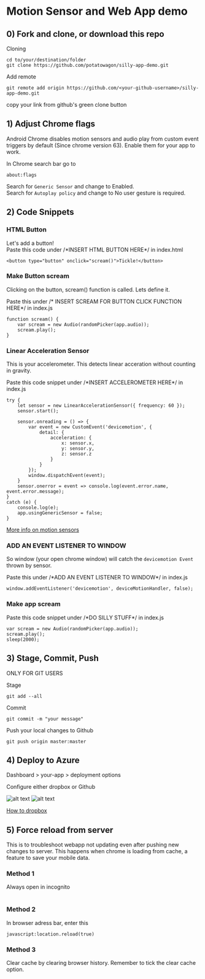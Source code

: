 # Motion Sensor and Web App demo

## 0) Fork and clone, or download this repo
Cloning 
```
cd to/your/destination/folder
git clone https://github.com/potatowagon/silly-app-demo.git 
```
Add remote 

```
git remote add origin https://github.com/<your-github-username>/silly-app-demo.git
```
copy your link from github's green clone button

## 1) Adjust Chrome flags
Android Chrome disables motion sensors and audio play from custom event triggers by default (Since chrome version 63). Enable them for your app to work.

In Chrome search bar go to 
```
about:flags
```
Search for `Generic Sensor` and change to Enabled. </br>
Search for `Autoplay policy` and change to No user gesture is required.


## 2) Code Snippets

### HTML Button
Let's add a button! </br>
Paste this code under /\*INSERT HTML BUTTON HERE\*/ in index.html

```
<button type="button" onclick="scream()">Tickle!</button>
```

### Make Button scream
Clicking on the button, scream() function is called. Lets define it. </br>

Paste this under /\* INSERT SCREAM FOR BUTTON CLICK FUNCTION HERE\*/ in index.js

```
function scream() {
    var scream = new Audio(randomPicker(app.audio));
    scream.play();
}
```

### Linear Acceleration Sensor
This is your accelerometer. This detects linear acceration without counting in gravity. </br>

Paste this code snippet under /\*INSERT ACCELEROMETER HERE\*/ in index.js

```
try {
    let sensor = new LinearAccelerationSensor({ frequency: 60 });
    sensor.start();

    sensor.onreading = () => {
        var event = new CustomEvent('devicemotion', {
            detail: {
                acceleration: {
                    x: sensor.x,
                    y: sensor.y,
                    z: sensor.z
                }
            }
        });
        window.dispatchEvent(event);
    }
    sensor.onerror = event => console.log(event.error.name, event.error.message);
}
catch (e) {
    console.log(e);
    app.usingGenericSensor = false;
}
```

<a href="https://developers.google.com/web/updates/2017/09/sensors-for-the-web">More info on motion sensors</a> 

### ADD AN EVENT LISTENER TO WINDOW

So window (your open chrome window) will catch the `devicemotion Event` thrown by sensor. </br>

Paste this under /\*ADD AN EVENT LISTENER TO WINDOW\*/ in index.js

```
window.addEventListener('devicemotion', deviceMotionHandler, false);
```

### Make app scream

Paste this code snippet under /\*DO SILLY STUFF\*/ in index.js

```
var scream = new Audio(randomPicker(app.audio));
scream.play();
sleep(2000);
```

## 3) Stage, Commit, Push
ONLY FOR GIT USERS </br>

Stage
```
git add --all
```

Commit
```
git commit -m "your message"
```

Push your local changes to Github
```
git push origin master:master
```

## 4) Deploy to Azure

Dashboard > your-app > deployment options 
</br>

Configure either dropbox or Github

![alt text](./img/deploy1.jpg)
![alt text](./img/deploy2.png)

<a href="https://blogs.msdn.microsoft.com/africaapps/2013/06/11/deploying-windows-azure-websites-using-dropbox/">How to dropbox</a>

## 5) Force reload from server
This is to troubleshoot webapp not updating even after pushing new changes to server. This happens when chrome is loading from cache, a feature to save your mobile data.
</br>
### Method 1
Always open in incognito</br><br>

### Method 2
In browser adress bar, enter this
```
javascript:location.reload(true)
```

### Method 3
Clear cache by clearing browser history. Remember to tick the clear cache option. 

